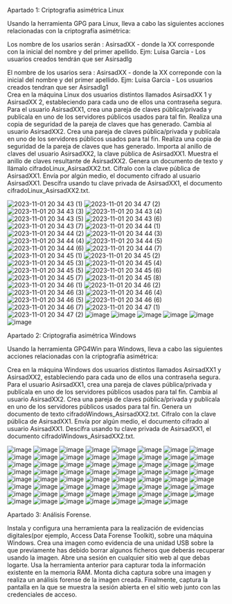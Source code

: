 Apartado 1: Criptografia asimétrica Linux

Usando la herramienta GPG para Linux, lleva a cabo las siguientes acciones relacionadas con la criptografía asimétrica:

Los nombre de los usarios serán : AsirsadXX - donde la XX corresponde con la inicial del nombre y del primer apellido. Ejm: Luisa Garcia - Los usuarios creados tendrán que ser Asirsadlg
 
El nombre de los usarios sera : AsirsadXX - donde la XX correponde con la inicial del nombre y del primer apellido. Ejm: Luisa Garcia - Los usuarios creados tendran que ser Asirsadlg1  
Crea en la máquina Linux dos usuarios distintos llamados AsirsadXX 1 y AsirsadXX 2, estableciendo para cada uno de ellos una contraseña segura. 
Para el usuario AsirsadXX1, crea una pareja de claves pública/privada y publícala en uno de los servidores públicos usados para tal fin.
Realiza una copia de seguridad de la pareja de claves que has generado.
Cambia al usuario AsirsadXX2. Crea una pareja de claves pública/privada y publícala en uno de los servidores públicos usados para tal fin.
Realiza una copia de seguridad de la pareja de claves que has generado.
Importa al anillo de claves del usuario AsirsadXX2, la clave pública de AsirsadXX1. Muestra el anillo de claves resultante de AsirsadXX2.
Genera un documento de texto y llámalo cifradoLinux_AsirsadXX2.txt. Cífralo con la clave pública de AsirsadXX1. Envía por algún medio, el documento cifrado al usuario AsirsadXX1.
Descífra usando tu clave privada de AsirsadXX1, el documento cifradoLinux_AsirsadXX2.txt.

![2023-11-01 20 34 43 (1)](https://github.com/rolando1803/Administrador_de_sistemas_informaticos_de_red/assets/55965131/62a7e365-fb85-4f7b-b6f2-0160bb55d6ca)
![2023-11-01 20 34 47 (2)](https://github.com/rolando1803/Administrador_de_sistemas_informaticos_de_red/assets/55965131/32707e46-2fc8-4724-bbeb-cb702fb74130)
![2023-11-01 20 34 43 (3)](https://github.com/rolando1803/Administrador_de_sistemas_informaticos_de_red/assets/55965131/d92302a3-05a6-4642-ac6f-0efdb62497b6)
![2023-11-01 20 34 43 (4)](https://github.com/rolando1803/Administrador_de_sistemas_informaticos_de_red/assets/55965131/955f73b1-1338-43f6-b44d-7131e5e616d8)
![2023-11-01 20 34 43 (5)](https://github.com/rolando1803/Administrador_de_sistemas_informaticos_de_red/assets/55965131/397c7683-8416-49db-b8fe-4a9c1a847b9d)
![2023-11-01 20 34 43 (6)](https://github.com/rolando1803/Administrador_de_sistemas_informaticos_de_red/assets/55965131/63466b03-bd80-4c17-aa28-2a53c9912940)
![2023-11-01 20 34 43 (7)](https://github.com/rolando1803/Administrador_de_sistemas_informaticos_de_red/assets/55965131/4aced557-e0e8-4fe7-b315-1dc01ece572c)
![2023-11-01 20 34 44 (1)](https://github.com/rolando1803/Administrador_de_sistemas_informaticos_de_red/assets/55965131/3a0160ac-5b4c-49a7-b893-ed731240d056)
![2023-11-01 20 34 44 (2)](https://github.com/rolando1803/Administrador_de_sistemas_informaticos_de_red/assets/55965131/ad3c77a1-59b4-4ceb-bbae-836ffa2685a2)
![2023-11-01 20 34 44 (3)](https://github.com/rolando1803/Administrador_de_sistemas_informaticos_de_red/assets/55965131/466eec25-1df9-439d-b312-5c83987804b2)
![2023-11-01 20 34 44 (4)](https://github.com/rolando1803/Administrador_de_sistemas_informaticos_de_red/assets/55965131/002bb504-1626-4d83-8d8e-0e2a794dc621)
![2023-11-01 20 34 44 (5)](https://github.com/rolando1803/Administrador_de_sistemas_informaticos_de_red/assets/55965131/ab61a779-a05b-4fce-b89d-503737fe5b31)
![2023-11-01 20 34 44 (6)](https://github.com/rolando1803/Administrador_de_sistemas_informaticos_de_red/assets/55965131/58aff220-a51f-4b7c-883c-64d9da8ad554)
![2023-11-01 20 34 44 (7)](https://github.com/rolando1803/Administrador_de_sistemas_informaticos_de_red/assets/55965131/7357271a-e7be-4925-8764-8da23ea16cd6)
![2023-11-01 20 34 45 (1)](https://github.com/rolando1803/Administrador_de_sistemas_informaticos_de_red/assets/55965131/6b9ca390-41cd-4513-afd4-2905962ca59f)
![2023-11-01 20 34 45 (2)](https://github.com/rolando1803/Administrador_de_sistemas_informaticos_de_red/assets/55965131/8444f547-1de9-4786-b549-f82927bfa24d)
![2023-11-01 20 34 45 (3)](https://github.com/rolando1803/Administrador_de_sistemas_informaticos_de_red/assets/55965131/a8f3944c-0776-4169-83de-95eee01dc1ec)
![2023-11-01 20 34 45 (4)](https://github.com/rolando1803/Administrador_de_sistemas_informaticos_de_red/assets/55965131/0eaf6730-4680-4964-b1d4-e3a0cff7df95)
![2023-11-01 20 34 45 (5)](https://github.com/rolando1803/Administrador_de_sistemas_informaticos_de_red/assets/55965131/253fad20-415c-4d6b-b211-4770cbeb4863)
![2023-11-01 20 34 45 (6)](https://github.com/rolando1803/Administrador_de_sistemas_informaticos_de_red/assets/55965131/3a348ce6-c4da-4de3-9421-248487c0402d)
![2023-11-01 20 34 45 (7)](https://github.com/rolando1803/Administrador_de_sistemas_informaticos_de_red/assets/55965131/bf5965bc-a5c0-44f0-9452-bed478a4243f)
![2023-11-01 20 34 45 (8)](https://github.com/rolando1803/Administrador_de_sistemas_informaticos_de_red/assets/55965131/189771b6-1cc3-45b4-8cda-7e5d563f4f51)
![2023-11-01 20 34 46 (1)](https://github.com/rolando1803/Administrador_de_sistemas_informaticos_de_red/assets/55965131/7ae8beeb-f2b1-4a51-beca-d8656ea084f4)
![2023-11-01 20 34 46 (2)](https://github.com/rolando1803/Administrador_de_sistemas_informaticos_de_red/assets/55965131/8e4d333b-165a-4333-b9c9-7efa90b7a451)
![2023-11-01 20 34 46 (3)](https://github.com/rolando1803/Administrador_de_sistemas_informaticos_de_red/assets/55965131/7cc00aaf-4573-4427-a295-adb5b3ccac01)
![2023-11-01 20 34 46 (4)](https://github.com/rolando1803/Administrador_de_sistemas_informaticos_de_red/assets/55965131/7f0818a4-4ae1-43fb-a184-6ce9fd42a233)
![2023-11-01 20 34 46 (5)](https://github.com/rolando1803/Administrador_de_sistemas_informaticos_de_red/assets/55965131/c6230a29-349b-4377-9507-d6835345678e)
![2023-11-01 20 34 46 (6)](https://github.com/rolando1803/Administrador_de_sistemas_informaticos_de_red/assets/55965131/77fd272c-7d13-4aea-8be8-854ae570e589)
![2023-11-01 20 34 46 (7)](https://github.com/rolando1803/Administrador_de_sistemas_informaticos_de_red/assets/55965131/ff9ed397-cd5a-491b-b203-394486565d2a)
![2023-11-01 20 34 47 (1)](https://github.com/rolando1803/Administrador_de_sistemas_informaticos_de_red/assets/55965131/3cc995c2-fc33-44a8-a0cf-b58021c7f70a)
![2023-11-01 20 34 47 (2)](https://github.com/rolando1803/Administrador_de_sistemas_informaticos_de_red/assets/55965131/6e56dc99-b4a5-406e-b4e5-5208b24f8dd5)
![image](https://github.com/rolando1803/Administrador_de_sistemas_informaticos_de_red/assets/55965131/9bbaed46-fe3e-4480-8daa-f29d0dda7125)
![image](https://github.com/rolando1803/Administrador_de_sistemas_informaticos_de_red/assets/55965131/423c2543-a00e-47a9-b895-fb667fc3842e)
![image](https://github.com/rolando1803/Administrador_de_sistemas_informaticos_de_red/assets/55965131/4ffbda8f-414d-4dca-8477-b6f07b6b18ea)
![image](https://github.com/rolando1803/Administrador_de_sistemas_informaticos_de_red/assets/55965131/b17c11af-2eb6-46da-a203-423b2e78e514)
![image](https://github.com/rolando1803/Administrador_de_sistemas_informaticos_de_red/assets/55965131/3cf224c6-d4c6-424c-9cad-8ab143e75da6)
![image](https://github.com/rolando1803/Administrador_de_sistemas_informaticos_de_red/assets/55965131/4f76c32f-002e-47f4-91ca-e88ce7816ad3)

Apartado 2: Criptografia asimétrica Windows 

Usando la herramienta GPG4Win para Windows, lleva a cabo las siguientes acciones relacionadas con la criptografía asimétrica:

Crea en la máquina Windows dos usuarios distintos llamados AsirsadXX1 y AsirsadXX2, estableciendo para cada uno de ellos una contraseña segura. 
Para el usuario AsirsadXX1, crea una pareja de claves pública/privada y publícala en uno de los servidores públicos usados para tal fin.
Cambia al usuario AsirsadXX2. Crea una pareja de claves pública/privada y publícala en uno de los servidores públicos usados para tal fin.
Genera un documento de texto cifradoWindows_AsirsadXX2.txt. Cífralo con la clave pública de AsirsadXX1. Envía por algún medio, el documento cifrado al usuario AsirsadXX1.
Descífra usando tu clave privada de AsirsadXX1, el documento cifradoWindows_AsirsadXX2.txt.

![image](https://github.com/rolando1803/Administrador_de_sistemas_informaticos_de_red/assets/55965131/0e9bda5d-9093-428c-9c62-010b08bbcca4)
![image](https://github.com/rolando1803/Administrador_de_sistemas_informaticos_de_red/assets/55965131/6d0bafa7-3b9f-4008-aa81-968edf34e4b8)
![image](https://github.com/rolando1803/Administrador_de_sistemas_informaticos_de_red/assets/55965131/e7dc878a-c2cb-4f04-9e77-8341581c41e9)
![image](https://github.com/rolando1803/Administrador_de_sistemas_informaticos_de_red/assets/55965131/760bc3cd-6ae2-4181-b487-8bba1777890c)
![image](https://github.com/rolando1803/Administrador_de_sistemas_informaticos_de_red/assets/55965131/f7c59a3e-ebad-4e6e-9cbb-94b081cc54af)
![image](https://github.com/rolando1803/Administrador_de_sistemas_informaticos_de_red/assets/55965131/7af97644-3853-4232-85c5-5687cd4933ec)
![image](https://github.com/rolando1803/Administrador_de_sistemas_informaticos_de_red/assets/55965131/b582b4a1-8f78-49a4-9e7f-92030ab5f14c)
![image](https://github.com/rolando1803/Administrador_de_sistemas_informaticos_de_red/assets/55965131/1199a5f5-9cb2-4952-88f5-136e4b3be2f1)
![image](https://github.com/rolando1803/Administrador_de_sistemas_informaticos_de_red/assets/55965131/6c184718-a92e-4551-9415-3ccc12e8547e)
![image](https://github.com/rolando1803/Administrador_de_sistemas_informaticos_de_red/assets/55965131/a4adb446-9141-4f5c-b0f3-c40158f5c834)
![image](https://github.com/rolando1803/Administrador_de_sistemas_informaticos_de_red/assets/55965131/e276c5e5-58ec-4816-9e40-9058ab3cefff)
![image](https://github.com/rolando1803/Administrador_de_sistemas_informaticos_de_red/assets/55965131/897f00fd-ae04-44bf-89a9-a05455b798cf)
![image](https://github.com/rolando1803/Administrador_de_sistemas_informaticos_de_red/assets/55965131/443e8edf-8280-4d67-83f7-9df6ef5620da)
![image](https://github.com/rolando1803/Administrador_de_sistemas_informaticos_de_red/assets/55965131/50eb95bd-e5f5-4a45-b781-bb9de816b08a)
![image](https://github.com/rolando1803/Administrador_de_sistemas_informaticos_de_red/assets/55965131/a73218d2-6d40-4189-97e0-105eb76cee1a)
![image](https://github.com/rolando1803/Administrador_de_sistemas_informaticos_de_red/assets/55965131/5aa61d80-baba-438d-b657-8b140bf28921)
![image](https://github.com/rolando1803/Administrador_de_sistemas_informaticos_de_red/assets/55965131/281cb32a-259d-4026-a426-664379627716)
![image](https://github.com/rolando1803/Administrador_de_sistemas_informaticos_de_red/assets/55965131/85cda2c8-d41c-483d-8d36-5742a84ef163)
![image](https://github.com/rolando1803/Administrador_de_sistemas_informaticos_de_red/assets/55965131/150a8c1f-82b8-4cb8-b062-9d68e2281d2b)
![image](https://github.com/rolando1803/Administrador_de_sistemas_informaticos_de_red/assets/55965131/d1d81ad4-d444-41c3-92ff-dbbe2ea5a8bd)
![image](https://github.com/rolando1803/Administrador_de_sistemas_informaticos_de_red/assets/55965131/6931963d-c0a7-4d69-9af0-01063ae6d625)
![image](https://github.com/rolando1803/Administrador_de_sistemas_informaticos_de_red/assets/55965131/e757f0fc-a8a3-43ce-b4b9-ff7a5f26822c)
![image](https://github.com/rolando1803/Administrador_de_sistemas_informaticos_de_red/assets/55965131/cd25c933-76b2-49f7-bf6f-772bed9cd100)
![image](https://github.com/rolando1803/Administrador_de_sistemas_informaticos_de_red/assets/55965131/47bf16b9-0f9e-4d1d-b7f9-6fe5a5a90e6e)
![image](https://github.com/rolando1803/Administrador_de_sistemas_informaticos_de_red/assets/55965131/aa8e44f1-1142-4c74-9be7-2278ed1a1f54)
![image](https://github.com/rolando1803/Administrador_de_sistemas_informaticos_de_red/assets/55965131/580e79aa-fcf6-4e6b-9535-131da2ddc15d)
![image](https://github.com/rolando1803/Administrador_de_sistemas_informaticos_de_red/assets/55965131/fb60ee2a-18c0-4a31-a043-6c6e35651f6e)
![image](https://github.com/rolando1803/Administrador_de_sistemas_informaticos_de_red/assets/55965131/3e246aa0-2324-45ce-9135-99472fb85424)
![image](https://github.com/rolando1803/Administrador_de_sistemas_informaticos_de_red/assets/55965131/ce652345-7fc1-4740-b43c-6bbfdaa30152)
![image](https://github.com/rolando1803/Administrador_de_sistemas_informaticos_de_red/assets/55965131/c2f52fd6-7baf-465b-821e-43f947f0eab5)
![image](https://github.com/rolando1803/Administrador_de_sistemas_informaticos_de_red/assets/55965131/ec3b10ec-7a88-4b3d-879f-809e06fb841c)
![image](https://github.com/rolando1803/Administrador_de_sistemas_informaticos_de_red/assets/55965131/40687764-a3ab-4d15-bdaa-4e8e2d25652c)
![image](https://github.com/rolando1803/Administrador_de_sistemas_informaticos_de_red/assets/55965131/dd89e287-e577-4b59-b6af-e69e0c3fe1b6)
![image](https://github.com/rolando1803/Administrador_de_sistemas_informaticos_de_red/assets/55965131/0930f09c-3a7e-48ea-8ba4-d9fc5610ed50)
![image](https://github.com/rolando1803/Administrador_de_sistemas_informaticos_de_red/assets/55965131/fdfd887b-aadb-421d-93c6-7954947da435)
![image](https://github.com/rolando1803/Administrador_de_sistemas_informaticos_de_red/assets/55965131/4f06b538-dd3c-469e-8a07-7f01e04957b2)
![image](https://github.com/rolando1803/Administrador_de_sistemas_informaticos_de_red/assets/55965131/a14c6486-7064-4925-af68-4a96801160ce)
![image](https://github.com/rolando1803/Administrador_de_sistemas_informaticos_de_red/assets/55965131/d2d73846-eaf2-47dd-8c52-00432c38248b)
![image](https://github.com/rolando1803/Administrador_de_sistemas_informaticos_de_red/assets/55965131/9341c3bd-7778-4210-acef-63b05007d576)
![image](https://github.com/rolando1803/Administrador_de_sistemas_informaticos_de_red/assets/55965131/d3cbd31a-4f07-49b3-b1e6-f55f97d09a28)
![image](https://github.com/rolando1803/Administrador_de_sistemas_informaticos_de_red/assets/55965131/079d7aa4-9d30-44ca-929b-e9dfaccb9ec6)
![image](https://github.com/rolando1803/Administrador_de_sistemas_informaticos_de_red/assets/55965131/7f131569-11ea-4039-afeb-24605d990250)
![image](https://github.com/rolando1803/Administrador_de_sistemas_informaticos_de_red/assets/55965131/b573540d-f60b-421d-9fa2-3c23661480a7)
![image](https://github.com/rolando1803/Administrador_de_sistemas_informaticos_de_red/assets/55965131/fc4eca54-cec0-44ce-8148-acc6c0a585f8)
![image](https://github.com/rolando1803/Administrador_de_sistemas_informaticos_de_red/assets/55965131/5f97d1c5-fa3d-4784-8344-0e24f4ae7f90)
![image](https://github.com/rolando1803/Administrador_de_sistemas_informaticos_de_red/assets/55965131/839b0294-e75d-4903-a7c5-ae1b31978422)
![image](https://github.com/rolando1803/Administrador_de_sistemas_informaticos_de_red/assets/55965131/9e2eaa1e-48fa-46de-8b36-88ea77543719)
![image](https://github.com/rolando1803/Administrador_de_sistemas_informaticos_de_red/assets/55965131/3f6aa61e-ca51-4e06-9896-c3f1bd02dfdc)
![image](https://github.com/rolando1803/Administrador_de_sistemas_informaticos_de_red/assets/55965131/63349f38-a8d2-486c-9fbc-cfdc619e8d4d)
![image](https://github.com/rolando1803/Administrador_de_sistemas_informaticos_de_red/assets/55965131/54b6f02d-a0f9-443f-9097-401beaff3d26)
![image](https://github.com/rolando1803/Administrador_de_sistemas_informaticos_de_red/assets/55965131/a1e3eeab-c5ab-4f5e-9cba-c80ce52d115b)
![image](https://github.com/rolando1803/Administrador_de_sistemas_informaticos_de_red/assets/55965131/40acbf4c-2c53-4faf-a6a0-0838021811bc)
![image](https://github.com/rolando1803/Administrador_de_sistemas_informaticos_de_red/assets/55965131/d1c66cd9-1ee9-4a89-b14e-5654871ceae9)
![image](https://github.com/rolando1803/Administrador_de_sistemas_informaticos_de_red/assets/55965131/3fb57b32-bafe-4234-85cc-af4a967ac4a4)
![image](https://github.com/rolando1803/Administrador_de_sistemas_informaticos_de_red/assets/55965131/4665b444-fb31-42a5-97eb-11719bf51672)
![image](https://github.com/rolando1803/Administrador_de_sistemas_informaticos_de_red/assets/55965131/7e1374fb-a93d-4ec8-a8dc-dec073301ef9)
![image](https://github.com/rolando1803/Administrador_de_sistemas_informaticos_de_red/assets/55965131/b1470bb7-1448-4aa1-8325-6bcfe5ebef9b)
![image](https://github.com/rolando1803/Administrador_de_sistemas_informaticos_de_red/assets/55965131/7eefcb16-2929-4800-9730-bd6fc0a491f0)
![image](https://github.com/rolando1803/Administrador_de_sistemas_informaticos_de_red/assets/55965131/56c0cccd-e2e0-434e-a213-69605f901747)
![image](https://github.com/rolando1803/Administrador_de_sistemas_informaticos_de_red/assets/55965131/be43a772-67c0-4591-99ad-61f610c63e19)
![image](https://github.com/rolando1803/Administrador_de_sistemas_informaticos_de_red/assets/55965131/01faa172-30ce-4173-9d1f-4d1aed5820a6)
![image](https://github.com/rolando1803/Administrador_de_sistemas_informaticos_de_red/assets/55965131/5114ae32-8fc0-4530-a3cd-d6d4639dfe8c)
![image](https://github.com/rolando1803/Administrador_de_sistemas_informaticos_de_red/assets/55965131/a8b9d3b3-4a42-4528-950a-4e59cd2e73fc)


Apartado 3: Análisis Forense.

Instala y configura una herramienta para la realización de evidencias digitales(por ejemplo, Access Data Forense Toolkit), sobre una máquina Windows.
Crea una imagen como evidencia de una unidad USB sobre la que previamente has debido borrar algunos ficheros que deberás recuperar usando la imagen.
Abre una sesión en cualquier sitio web al que debas logarte. Usa la herramienta anterior para capturar toda la información existente en la memoria RAM. Monta dicha captura sobre una imagen y realiza un análisis forense de la imagen creada. Finalmente, captura la pantalla en la que se muestra la sesión abierta en el sitio web junto con las credenciales de acceso.
